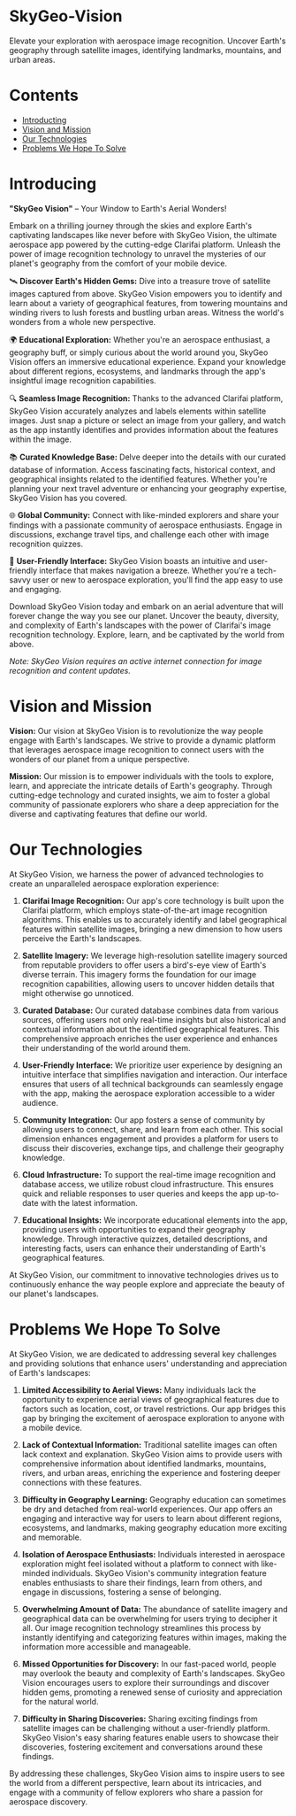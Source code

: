 # SkyGeo-Vision
Elevate your exploration with aerospace image recognition. Uncover Earth's geography through satellite images, identifying landmarks, mountains, and urban areas. 

# Contents
 - [Introducting](#introducing)
 - [Vision and Mission](#vision-and-mission)
 - [Our Technologies](#our-technologies)
 - [Problems We Hope To Solve](#problems-we-hope-to-solve)
# Introducing 

**"SkyGeo Vision"** – Your Window to Earth's Aerial Wonders!

Embark on a thrilling journey through the skies and explore Earth's captivating landscapes like never before with SkyGeo Vision, the ultimate aerospace app powered by the cutting-edge Clarifai platform. Unleash the power of image recognition technology to unravel the mysteries of our planet's geography from the comfort of your mobile device.

🛰️ **Discover Earth's Hidden Gems:** Dive into a treasure trove of satellite images captured from above. SkyGeo Vision empowers you to identify and learn about a variety of geographical features, from towering mountains and winding rivers to lush forests and bustling urban areas. Witness the world's wonders from a whole new perspective.

🌍 **Educational Exploration:** Whether you're an aerospace enthusiast, a geography buff, or simply curious about the world around you, SkyGeo Vision offers an immersive educational experience. Expand your knowledge about different regions, ecosystems, and landmarks through the app's insightful image recognition capabilities.

🔍 **Seamless Image Recognition:** Thanks to the advanced Clarifai platform, SkyGeo Vision accurately analyzes and labels elements within satellite images. Just snap a picture or select an image from your gallery, and watch as the app instantly identifies and provides information about the features within the image.

📚 **Curated Knowledge Base:** Delve deeper into the details with our curated database of information. Access fascinating facts, historical context, and geographical insights related to the identified features. Whether you're planning your next travel adventure or enhancing your geography expertise, SkyGeo Vision has you covered.

🌐 **Global Community:** Connect with like-minded explorers and share your findings with a passionate community of aerospace enthusiasts. Engage in discussions, exchange travel tips, and challenge each other with image recognition quizzes.

📸 **User-Friendly Interface:** SkyGeo Vision boasts an intuitive and user-friendly interface that makes navigation a breeze. Whether you're a tech-savvy user or new to aerospace exploration, you'll find the app easy to use and engaging.

Download SkyGeo Vision today and embark on an aerial adventure that will forever change the way you see our planet. Uncover the beauty, diversity, and complexity of Earth's landscapes with the power of Clarifai's image recognition technology. Explore, learn, and be captivated by the world from above.

*Note: SkyGeo Vision requires an active internet connection for image recognition and content updates.*

# Vision and Mission

**Vision:** Our vision at SkyGeo Vision is to revolutionize the way people engage with Earth's landscapes. We strive to provide a dynamic platform that leverages aerospace image recognition to connect users with the wonders of our planet from a unique perspective.

**Mission:** Our mission is to empower individuals with the tools to explore, learn, and appreciate the intricate details of Earth's geography. Through cutting-edge technology and curated insights, we aim to foster a global community of passionate explorers who share a deep appreciation for the diverse and captivating features that define our world.

# Our Technologies

At SkyGeo Vision, we harness the power of advanced technologies to create an unparalleled aerospace exploration experience:

1. **Clarifai Image Recognition:** Our app's core technology is built upon the Clarifai platform, which employs state-of-the-art image recognition algorithms. This enables us to accurately identify and label geographical features within satellite images, bringing a new dimension to how users perceive the Earth's landscapes.

2. **Satellite Imagery:** We leverage high-resolution satellite imagery sourced from reputable providers to offer users a bird's-eye view of Earth's diverse terrain. This imagery forms the foundation for our image recognition capabilities, allowing users to uncover hidden details that might otherwise go unnoticed.

3. **Curated Database:** Our curated database combines data from various sources, offering users not only real-time insights but also historical and contextual information about the identified geographical features. This comprehensive approach enriches the user experience and enhances their understanding of the world around them.

4. **User-Friendly Interface:** We prioritize user experience by designing an intuitive interface that simplifies navigation and interaction. Our interface ensures that users of all technical backgrounds can seamlessly engage with the app, making the aerospace exploration accessible to a wider audience.

5. **Community Integration:** Our app fosters a sense of community by allowing users to connect, share, and learn from each other. This social dimension enhances engagement and provides a platform for users to discuss their discoveries, exchange tips, and challenge their geography knowledge.

6. **Cloud Infrastructure:** To support the real-time image recognition and database access, we utilize robust cloud infrastructure. This ensures quick and reliable responses to user queries and keeps the app up-to-date with the latest information.

7. **Educational Insights:** We incorporate educational elements into the app, providing users with opportunities to expand their geography knowledge. Through interactive quizzes, detailed descriptions, and interesting facts, users can enhance their understanding of Earth's geographical features.

At SkyGeo Vision, our commitment to innovative technologies drives us to continuously enhance the way people explore and appreciate the beauty of our planet's landscapes.

# Problems We Hope To Solve

At SkyGeo Vision, we are dedicated to addressing several key challenges and providing solutions that enhance users' understanding and appreciation of Earth's landscapes:

1. **Limited Accessibility to Aerial Views:** Many individuals lack the opportunity to experience aerial views of geographical features due to factors such as location, cost, or travel restrictions. Our app bridges this gap by bringing the excitement of aerospace exploration to anyone with a mobile device.

2. **Lack of Contextual Information:** Traditional satellite images can often lack context and explanation. SkyGeo Vision aims to provide users with comprehensive information about identified landmarks, mountains, rivers, and urban areas, enriching the experience and fostering deeper connections with these features.

3. **Difficulty in Geography Learning:** Geography education can sometimes be dry and detached from real-world experiences. Our app offers an engaging and interactive way for users to learn about different regions, ecosystems, and landmarks, making geography education more exciting and memorable.

4. **Isolation of Aerospace Enthusiasts:** Individuals interested in aerospace exploration might feel isolated without a platform to connect with like-minded individuals. SkyGeo Vision's community integration feature enables enthusiasts to share their findings, learn from others, and engage in discussions, fostering a sense of belonging.

5. **Overwhelming Amount of Data:** The abundance of satellite imagery and geographical data can be overwhelming for users trying to decipher it all. Our image recognition technology streamlines this process by instantly identifying and categorizing features within images, making the information more accessible and manageable.

6. **Missed Opportunities for Discovery:** In our fast-paced world, people may overlook the beauty and complexity of Earth's landscapes. SkyGeo Vision encourages users to explore their surroundings and discover hidden gems, promoting a renewed sense of curiosity and appreciation for the natural world.

7. **Difficulty in Sharing Discoveries:** Sharing exciting findings from satellite images can be challenging without a user-friendly platform. SkyGeo Vision's easy sharing features enable users to showcase their discoveries, fostering excitement and conversations around these findings.

By addressing these challenges, SkyGeo Vision aims to inspire users to see the world from a different perspective, learn about its intricacies, and engage with a community of fellow explorers who share a passion for aerospace discovery.
